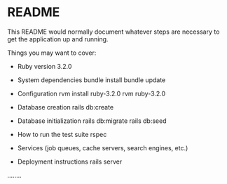 # README

This README would normally document whatever steps are necessary to get the
application up and running.

Things you may want to cover:

* Ruby version
3.2.0

* System dependencies
bundle install
bundle update 

* Configuration
rvm install ruby-3.2.0
rvm ruby-3.2.0

* Database creation
rails db:create

* Database initialization
rails db:migrate
rails db:seed

* How to run the test suite
rspec

* Services (job queues, cache servers, search engines, etc.)

* Deployment instructions
rails server

........